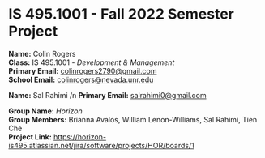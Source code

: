 # IS 495.1001 - Fall 2022 Semester Project  
**Name:** Colin Rogers  
**Class:** IS 495.1001 - *Development & Management*    
**Primary Email:** colinrogers2790@gmail.com  
**School Email:** colinrogers@nevada.unr.edu  

**Name:** Sal Rahimi /n
**Primary Email:** salrahimi0@gmail.com 

**Group Name:** *Horizon*  
**Group Members:** Brianna Avalos, William Lenon-Williams, Sal Rahimi, Tien Che  
**Project Link:** https://horizon-is495.atlassian.net/jira/software/projects/HOR/boards/1
